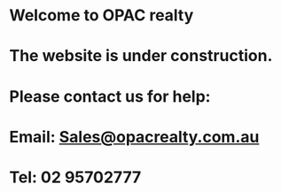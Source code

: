 # Welcome to OPAC realty
# The website is under construction.
# Please contact us for help:
# Email: Sales@opacrealty.com.au
# Tel: 02 95702777
